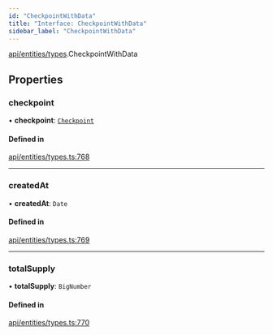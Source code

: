 ```yaml
---
id: "CheckpointWithData"
title: "Interface: CheckpointWithData"
sidebar_label: "CheckpointWithData"
---
```


[api/entities/types](../../../../../modules/API/Entities/Types/Types.md).CheckpointWithData

## Properties

### checkpoint

• **checkpoint**: [`Checkpoint`](../../../../../classes/API/Entities/Checkpoint/Checkpoint.md)

#### Defined in

[api/entities/types.ts:768](https://github.com/PolymeshAssociation/polymesh-sdk/blob/8a9158669/src/api/entities/types.ts#L768)

___

### createdAt

• **createdAt**: `Date`

#### Defined in

[api/entities/types.ts:769](https://github.com/PolymeshAssociation/polymesh-sdk/blob/8a9158669/src/api/entities/types.ts#L769)

___

### totalSupply

• **totalSupply**: `BigNumber`

#### Defined in

[api/entities/types.ts:770](https://github.com/PolymeshAssociation/polymesh-sdk/blob/8a9158669/src/api/entities/types.ts#L770)
